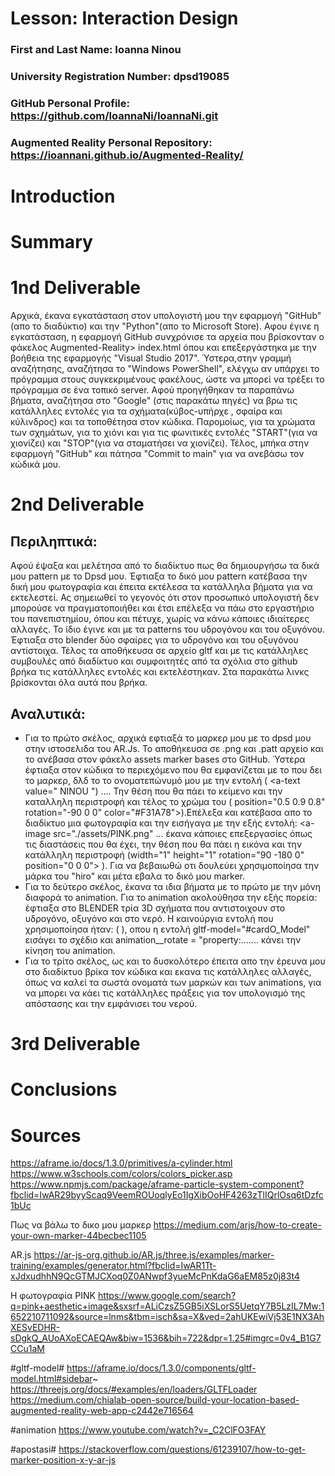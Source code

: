 # Lesson: Interaction Design

### First and Last Name: Ioanna Ninou
### University Registration Number: dpsd19085
### GitHub Personal Profile: https://github.com/IoannaNi/IoannaNi.git
### Augmented Reality Personal Repository: https://ioannani.github.io/Augmented-Reality/

# Introduction

# Summary


# 1nd Deliverable
Αρχικά, έκανα εγκατάσταση στον υπολογιστή μου την εφαρμογή "GitHub"(απο το διαδύκτιο) και την "Python"(απο το Microsoft Store). Αφου έγινε η εγκατάσταση, η εφαρμογή GitHub συνχρόνισε τα αρχεία που βρίσκονταν ο φάκελος Augmented-Reality> index.html όπου και επεξεργάστηκα με την βοήθεια της εφαρμογής  "Visual Studio 2017". Ύστερα,στην γραμμή αναζήτησης, αναζήτησα το "Windows PowerShell", ελέγχω αν υπάρχει το πρόγραμμα στους συγκεκριμένους φακέλους, ώστε να μπορεί να τρέξει το πρόγραμμα σε ένα τοπικό server. Αφού προηγήθηκαν τα παραπάνω βήματα, αναζήτησα στο "Google" (στις παρακάτω πηγές) να βρω τις κατάλληλες εντολές για τα σχήματα(κύβος-υπήρχε , σφαίρα και κύλινδρος) και τα τοποθέτησα στον κώδικα. Παρομοίως, για τα χρώματα των σχημάτων, για το χιόνι και για τις φωνιτικές εντολές "START"(για να χιονίζει) και "STOP"(για να σταματήσει να χιονίζει). Τέλος, μπήκα στην εφαρμογή "GitHub" και πάτησα "Commit to main" για να ανεβάσω τον κώδικά μου.

# 2nd Deliverable
<h2>Περιληπτικά:</h2>

Αφού έψαξα και μελέτησα από το διαδίκτυο πως θα δημιουργήσω τα δικά μου pattern με το Dpsd μου. Έφτιαξα το δικό μου pattern κατέβασα την δική μου φωτογραφία και έπειτα εκτέλεσα τα κατάλληλα βήματα για να εκτελεστεί.
Ας σημειωθεί το γεγονός ότι στον προσωπικό υπολογιστή δεν μπορούσε να  πραγματοποιήθει και έτσι επέλεξα να πάω στο εργαστήριο του πανεπιστημίου, όπου και πέτυχε, χωρίς να κάνω κάποιες ιδιαίτερες αλλαγές.
Το ίδιο έγινε και με τα patterns του  υδρογόνου και του οξυγόνου. Έφτιαξα στο blender δύο σφαίρες για το υδρογόνο και του οξυγόνου αντίστοιχα. Τέλος τα αποθήκευσα σε αρχείο gltf και με τις κατάλληλες συμβουλές από διαδίκτυο και συμφοιτητές από τα σχόλια στο github βρήκα τις κατάλληλες εντολές και εκτελέστηκαν. Στα παρακάτω λινκς βρίσκονται όλα αυτά που βρήκα.


<h2>Αναλυτικά:</h2>

- Για το πρώτο σκέλος, αρχικά εφτιαξά το μαρκερ μου με το dpsd μου στην ιστοσελιδα του AR.Js. Το αποθήκευσα σε .png και .patt αρχείο και το ανέβασα στον φάκελο assets marker bases στο GitHub. Ύστερα έφτιαξα στον κώδικα το περιεχόμενο που θα εμφανίζεται με το που δει το μαρκερ,  δλδ το το ονοματεπώνυμό μου με την εντολή ( <a-text value=" NINOU ") .... Την θέση που θα πάει το κείμενο και την καταλληλη περιστροφή και τέλος το χρώμα του ( position="0.5 0.9 0.8" rotation="-90 0 0" color="#F31A78"></a-text>).Επέλεξα και κατέβασα απο το διαδίκτυο μια φωτογραφία και την εισήγαγα με την εξής εντολή: <a-image src="./assets/PINK.png" </a-image> ...  έκανα κάποιες επεξεργασίες όπως τις διαστάσεις που θα έχει, την  θέση που θα πάει η εικόνα και την κατάλληλη περιστροφή (width="1"  height="1" rotation="90 -180 0" position="0 0 0"> ). 
Για να βεβαιωθώ οτι δουλεύει χρησιμοποίησα την μάρκα του "hiro" και μέτα εβαλα το δικό μου marker.
- Για το δεύτερο σκέλος, έκανα τα ιδια βήματα με το πρώτο με την μόνη διαφορά το animation. Για το animation ακολούθησα την εξής πορεία: έφτιαξα στο BLENDER τρία 3D σχήματα που αντιστοιχουν στο υδρογόνο, οξυγόνο και στο νερό. Η καινούργια εντολή που χρησιμοποίησα ήταν: ( <a-entity position="0 1 0" rotation="0 90 0" scale="0.3 0.3 0.3" gltf-model="#cardO_Model"         animation__rotate = "property: rotation; dur: 5000; easing: linear; dir: normal; from:0 0 0; to: 360 0 0; loop: true;" ></a-entity>), οπου η εντολή gltf-model="#cardO_Model"  εισάγει το σχέδιο και animation__rotate = "property:....... κάνει την κίνηση του animation. 
- Για το τρίτο σκέλος, ως και το δυσκολότερο έπειτα απο την έρευνα μου στο διαδίκτυο βρίκα τον κώδικα και εκανα τις κατάλληλες αλλαγές, όπως να καλεί τα σωστά ονοματά των μαρκών και των animations, για να μπορει να κάει τις κατάλληλες πράξεις για τον υπολογισμό της απόστασης και την εμφάνισει του νερού. 

 



# 3rd Deliverable 


# Conclusions


# Sources
https://aframe.io/docs/1.3.0/primitives/a-cylinder.html
https://www.w3schools.com/colors/colors_picker.asp
https://www.npmjs.com/package/aframe-particle-system-component?fbclid=IwAR29byyScaq9VeemROUoqlyEo1IgXibOoHF4263zTlIQrlOsq6tDzfc1bUc

Πως να βάλω το δικο μου μαρκερ
https://medium.com/arjs/how-to-create-your-own-marker-44becbec1105

 AR.js
https://ar-js-org.github.io/AR.js/three.js/examples/marker-training/examples/generator.html?fbclid=IwAR1Tt-xJdxudhhN9QcGTMJCXoq0Z0ANwpf3yueMcPnKdaG6aEM85z0j83t4

Η φωτογραφία PINK
https://www.google.com/search?q=pink+aesthetic+image&sxsrf=ALiCzsZ5GB5iXSLorS5UetqY7B5LzIL7Mw:1652210711092&source=lnms&tbm=isch&sa=X&ved=2ahUKEwiVj53E1NX3AhXESvEDHR-sDgkQ_AUoAXoECAEQAw&biw=1536&bih=722&dpr=1.25#imgrc=0v4_B1G7CCu1aM

#gltf-model#
https://aframe.io/docs/1.3.0/components/gltf-model.html#sidebar~
https://threejs.org/docs/#examples/en/loaders/GLTFLoader
https://medium.com/chialab-open-source/build-your-location-based-augmented-reality-web-app-c2442e716564

#animation
https://www.youtube.com/watch?v=_C2ClFO3FAY

#apostasi#
https://stackoverflow.com/questions/61239107/how-to-get-marker-position-x-y-ar-js
